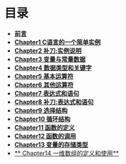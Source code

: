 # 目录

- [**前言**](Forward.md)<br>
- [**Chapter1 C语言的一个简单实例**](Chapter1.md)<br>
- [**Chapter2 补刀:实例说明**](Chapter2.md)<br>
- [**Chapter3 变量与常量数据**](Chapter3.md)<br>
- [**Chapter4 数据类型和关键字**](Chapter4.md)<br>
- [**Chapter5 基本运算符**](Chapter5.md)<br>
- [**Chapter6 其他运算符**](Chapter6.md)<br>
- [**Chapter7 表达式和语句**](Chapter7.md)<br>
- [**Chapter8 补刀:表达式和语句**](Chapter8.md)<br>
- [**Chapter9 选择结构**](Chapter9.md)<br>
- [**Chapter10 循环结构**](Chapter10.md)<br>
- [**Chapter11 函数的定义**](Chapter11.md)<br>
- [**Chapter12 函数的调用**](Chapter12.md)<br>
- [**Chapter13 变量的存储类型**](Chapter13.md)<br>
- [** Chapter14 一维数组的定义和使用**](Chapter14.md)<br>